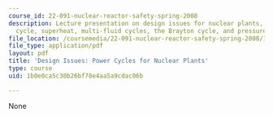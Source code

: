 ```yaml
---
course_id: 22-091-nuclear-reactor-safety-spring-2008
description: Lecture presentation on design issues for nuclear plants, the Rankine
  cycle, superheat, multi-fluid cycles, the Brayton cycle, and pressure ratios.
file_location: /coursemedia/22-091-nuclear-reactor-safety-spring-2008/1b0e0ca5c30b26bf78e4aa5a9cdac06b_MIT22_091S08_lec07.pdf
file_type: application/pdf
layout: pdf
title: 'Design Issues: Power Cycles for Nuclear Plants'
type: course
uid: 1b0e0ca5c30b26bf78e4aa5a9cdac06b

---
```

None